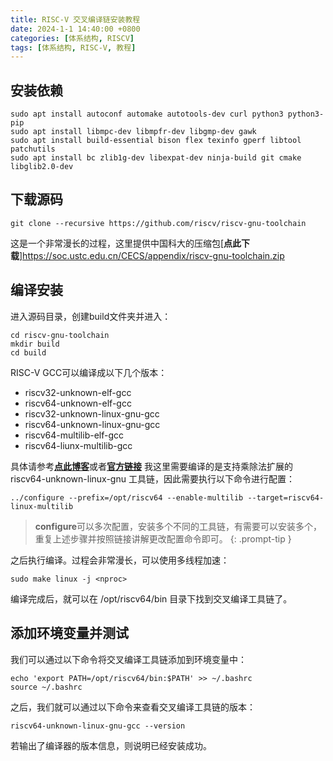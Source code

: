 ```yaml
---
title: RISC-V 交叉编译链安装教程
date: 2024-1-1 14:40:00 +0800
categories: [体系结构, RISCV]
tags: [体系结构, RISC-V, 教程]
---
```


## 安装依赖
```shell
sudo apt install autoconf automake autotools-dev curl python3 python3-pip 
sudo apt install libmpc-dev libmpfr-dev libgmp-dev gawk 
sudo apt install build-essential bison flex texinfo gperf libtool patchutils 
sudo apt install bc zlib1g-dev libexpat-dev ninja-build git cmake libglib2.0-dev
```

## 下载源码
```shell
git clone --recursive https://github.com/riscv/riscv-gnu-toolchain
```
这是一个非常漫长的过程，这里提供中国科大的压缩包[**点此下载**]https://soc.ustc.edu.cn/CECS/appendix/riscv-gnu-toolchain.zip

## 编译安装
进入源码目录，创建build文件夹并进入：

```shell
cd riscv-gnu-toolchain
mkdir build
cd build
```

RISC-V GCC可以编译成以下几个版本：
* riscv32-unknown-elf-gcc
* riscv64-unknown-elf-gcc
* riscv32-unknown-linux-gnu-gcc
* riscv64-unknown-linux-gnu-gcc
* riscv64-multilib-elf-gcc
* riscv64-liunx-multilib-gcc  

具体请参考[**点此博客**](https://blog.csdn.net/DP29syM41zyGndVF/article/details/106110178)或者[**官方链接**](https://github.com/riscv-collab/riscv-gnu-toolchain)
我这里需要编译的是支持乘除法扩展的 riscv64-unknown-linux-gnu 工具链，因此需要执行以下命令进行配置：

```shell
../configure --prefix=/opt/riscv64 --enable-multilib --target=riscv64-linux-multilib
```

> **configure**可以多次配置，安装多个不同的工具链，有需要可以安装多个，重复上述步骤并按照链接讲解更改配置命令即可。
{: .prompt-tip }

之后执行编译。过程会非常漫长，可以使用多线程加速：
```shell
sudo make linux -j <nproc>
```
编译完成后，就可以在 /opt/riscv64/bin 目录下找到交叉编译工具链了。

## 添加环境变量并测试
我们可以通过以下命令将交叉编译工具链添加到环境变量中：
```shell
echo 'export PATH=/opt/riscv64/bin:$PATH' >> ~/.bashrc
source ~/.bashrc
```
之后，我们就可以通过以下命令来查看交叉编译工具链的版本：
```shell
riscv64-unknown-linux-gnu-gcc --version
```
若输出了编译器的版本信息，则说明已经安装成功。
